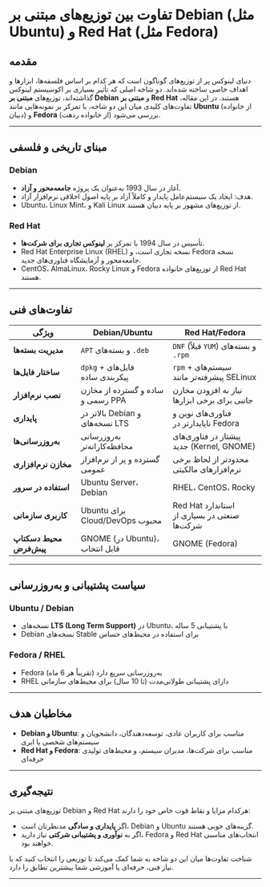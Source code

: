 # تفاوت بین توزیع‌های مبتنی بر Debian (مثل Ubuntu) و Red Hat (مثل Fedora)

## مقدمه

دنیای لینوکس پر از توزیع‌های گوناگون است که هر کدام بر اساس فلسفه‌ها، ابزارها و اهداف خاصی ساخته شده‌اند. دو شاخه اصلی که تأثیر بسیاری بر اکوسیستم لینوکس گذاشته‌اند، توزیع‌های **مبتنی بر Debian** و **مبتنی بر Red Hat** هستند. در این مقاله، تفاوت‌های کلیدی میان این دو شاخه، با تمرکز بر نمونه‌هایی مانند **Ubuntu** (از خانواده دبیان) و **Fedora** (از خانواده ردهت) بررسی می‌شود.

---

## مبنای تاریخی و فلسفی

### Debian
- آغاز در سال 1993 به‌عنوان یک پروژه **جامعه‌محور و آزاد**.
- هدف: ایجاد یک سیستم‌عامل پایدار و کاملاً آزاد بر پایه اصول اخلاقی نرم‌افزار آزاد.
- Ubuntu، Linux Mint، و Kali Linux از توزیع‌های مشهور بر پایه دبیان هستند.

### Red Hat
- تأسیس در سال 1994 با تمرکز بر **لینوکس تجاری برای شرکت‌ها**.
- Red Hat Enterprise Linux (RHEL) نسخه تجاری است، و Fedora نسخه جامعه‌محور و آزمایشگاه فناوری‌های جدید.
- CentOS، AlmaLinux، Rocky Linux و Fedora از توزیع‌های خانواده Red Hat هستند.

---

## تفاوت‌های فنی

| ویژگی                     | Debian/Ubuntu                    | Red Hat/Fedora                   |
|---------------------------|----------------------------------|----------------------------------|
| **مدیریت بسته‌ها**         | `APT` و بسته‌های `.deb`          | `DNF` (قبلاً `YUM`) و بسته‌های `.rpm` |
| **ساختار فایل‌ها**         | `dpkg` + فایل‌های پیکربندی ساده | `rpm` + سیستم‌های پیشرفته‌تر مانند SELinux |
| **نصب نرم‌افزار**         | ساده و گسترده از مخازن رسمی و PPA | نیاز به افزودن مخازن جانبی برای برخی ابزارها |
| **پایداری**               | بالاتر در Debian و نسخه‌های LTS | فناوری‌های نوین و ناپایدارتر در Fedora |
| **به‌روزرسانی‌ها**        | به‌روزرسانی محافظه‌کارانه‌تر     | پیشتاز در فناوری‌های جدید (Kernel, GNOME) |
| **مخازن نرم‌افزاری**       | گسترده و پر از نرم‌افزار عمومی   | محدودتر از لحاظ برخی نرم‌افزارهای مالکیتی |
| **استفاده در سرور**        | Ubuntu Server، Debian            | RHEL، CentOS، Rocky              |
| **کاربری سازمانی**        | Ubuntu برای Cloud/DevOps محبوب  | Red Hat استاندارد صنعتی در بسیاری از شرکت‌ها |
| **محیط دسکتاپ پیش‌فرض**   | GNOME (در Ubuntu)، قابل انتخاب   | GNOME (Fedora)                   |

---

## سیاست پشتیبانی و به‌روزرسانی

### Ubuntu / Debian
- نسخه‌های **LTS (Long Term Support)** در Ubuntu، با پشتیبانی 5 ساله
- Debian نسخه‌های Stable برای استفاده در محیط‌های حساس

### Fedora / RHEL
- Fedora به‌روزرسانی سریع دارد (تقریباً هر 6 ماه)
- RHEL دارای پشتیبانی طولانی‌مدت (تا 10 سال) برای محیط‌های سازمانی

---

## مخاطبان هدف

- **Debian و Ubuntu**: مناسب برای کاربران عادی، توسعه‌دهندگان، دانشجویان و سیستم‌های شخصی یا ابری
- **Red Hat و Fedora**: مناسب برای شرکت‌ها، مدیران سیستم، و محیط‌های تولیدی حرفه‌ای

---

## نتیجه‌گیری

توزیع‌های مبتنی بر Debian و Red Hat هرکدام مزایا و نقاط قوت خاص خود را دارند:

- اگر **پایداری و سادگی** مدنظرتان است، Debian و Ubuntu گزینه‌های خوبی هستند.
- اگر به **نوآوری و پشتیبانی شرکتی** نیاز دارید، Fedora و Red Hat انتخاب‌های مناسبی خواهند بود.

شناخت تفاوت‌ها میان این دو شاخه به شما کمک می‌کند تا توزیعی را انتخاب کنید که با نیاز فنی، حرفه‌ای یا آموزشی شما بیشترین تطابق را دارد.

---
